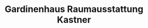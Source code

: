 ---
title: "Gardinenhaus Raumausstattung Kastner"
url: /schwabach/gardinenhaus-raumausstattung-kastner/
shop: Gardinen
---